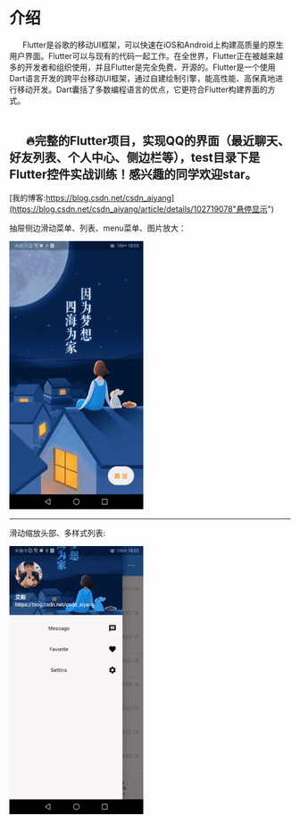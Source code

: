 # 介绍

&nbsp;&nbsp; &nbsp;&nbsp;  Flutter是谷歌的移动UI框架，可以快速在iOS和Android上构建高质量的原生用户界面。Flutter可以与现有的代码一起工作。在全世界，Flutter正在被越来越多的开发者和组织使用，并且Flutter是完全免费、开源的。Flutter是一个使用Dart语言开发的跨平台移动UI框架，通过自建绘制引擎，能高性能、高保真地进行移动开发。Dart囊括了多数编程语言的优点，它更符合Flutter构建界面的方式。<br/><br/>

&nbsp;&nbsp; &nbsp;&nbsp;  🔥完整的Flutter项目，实现QQ的界面（最近聊天、好友列表、个人中心、侧边栏等），test目录下是Flutter控件实战训练！感兴趣的同学欢迎star。<br/>
------

[我的博客:https://blog.csdn.net/csdn_aiyang](https://blog.csdn.net/csdn_aiyang/article/details/102719078"悬停显示")  <br/>


抽屉侧边滑动菜单、列表、menu菜单、图片放大： <br/>

![Image](https://github.com/aiyangtianci/flutter_app/blob/master/aiyang_flutter_demo.gif) <br/>

------
滑动缩放头部、多样式列表: <br/>

![Image](https://github.com/aiyangtianci/flutter_app/blob/master/aiyang_flutter_app.gif)
